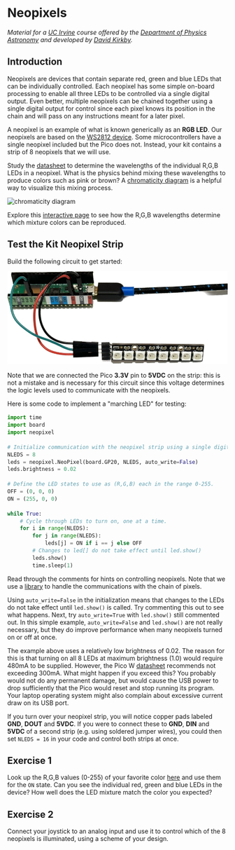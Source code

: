 # Neopixels

*Material for a [UC Irvine](https://uci.edu/) course offered by the [Department of Physics Astronomy](https://www.physics.uci.edu/) and developed by [David Kirkby](https://faculty.sites.uci.edu/dkirkby/).*

## Introduction

Neopixels are devices that contain separate red, green and blue LEDs that can be individually controlled.  Each neopixel has some simple on-board processing to enable all three LEDs to be controlled via a single digital output.  Even better, multiple neopixels can be chained together using a single digital output for control since each pixel knows its position in the chain and will pass on any instructions meant for a later pixel.

A neopixel is an example of what is known generically as an **RGB LED**. Our neopixels are based on the [WS2812 device](https://cdn-shop.adafruit.com/datasheets/WS2812.pdf).  Some microcontrollers have a single neopixel included but the Pico does not.  Instead, your kit contains a strip of 8 neopixels that we will use.

Study the [datasheet](https://cdn-shop.adafruit.com/datasheets/WS2812.pdf) to determine the wavelengths of the individual R,G,B LEDs in a neopixel. What is the physics behind mixing these wavelengths to produce colors such as pink or brown? A [chromaticity diagram](https://en.wikipedia.org/wiki/Chromaticity) is a helpful way to visualize this mixing process.

![chromaticity diagram](https://en.wikipedia.org/wiki/Chromaticity#/media/File:PlanckianLocus.png)

Explore this [interactive page](https://observablehq.com/embed/4e52fd1d782f2855@1115?cells=viewof+redWL%2Cviewof+greenWL%2Cviewof+blueWL%2Cgraph) to see how the R,G,B wavelengths determine which mixture colors can be reproduced.

## Test the Kit Neopixel Strip

Build the following circuit to get started:

![neopixel test circuit](img/neopix-circuit.jpg)

Note that we are connected the Pico **3.3V** pin to **5VDC** on the strip: this is not a mistake and is necessary for this circuit since this voltage determines the logic levels used to communicate with the neopixels.

Here is some code to implement a "marching LED" for testing:
```python
import time
import board
import neopixel

# Initialize communication with the neopixel strip using a single digital output.
NLEDS = 8
leds = neopixel.NeoPixel(board.GP20, NLEDS, auto_write=False)
leds.brightness = 0.02

# Define the LED states to use as (R,G,B) each in the range 0-255.
OFF = (0, 0, 0)
ON = (255, 0, 0)

while True:
    # Cycle through LEDs to turn on, one at a time.
    for i in range(NLEDS):
        for j in range(NLEDS):
            leds[j] = ON if i == j else OFF
        # Changes to led[] do not take effect until led.show()
        leds.show()
        time.sleep(1)
```

Read through the comments for hints on controlling neopixels. Note that we use a [library](https://docs.circuitpython.org/projects/neopixel/en/latest/index.html) to handle the communications with the chain of pixels.

Using `auto_write=False` in the initialization means that changes to the LEDs do not take effect until `led.show()` is called.  Try commenting this out to see what happens.  Next, try `auto_write=True` with `led.show()` still commented out.  In this simple example, `auto_write=False` and `led.show()` are not really necessary, but they do improve performance when many neopixels turned on or off at once.

The example above uses a relatively low brightness of 0.02.  The reason for this is that turning on all 8 LEDs at maximum brightness (1.0) would require 480mA to be supplied.  However, the Pico W [datasheet](https://datasheets.raspberrypi.com/picow/pico-w-datasheet.pdf) recommends not exceeding 300mA.  What might happen if you exceed this?  You probably would not do any permanent damage, but would cause the USB power to drop sufficiently that the Pico would reset and stop running its program.  Your laptop operating system might also complain about excessive current draw on its USB port.

If you turn over your neopixel strip, you will notice copper pads labeled **GND**, **DOUT** and **5VDC**.  If you were to connect these to **GND**, **DIN** and **5VDC** of a second strip (e.g. using soldered jumper wires), you could then set `NLEDS = 16` in your code and control both strips at once.

## Exercise 1

Look up the R,G,B values (0-255) of your favorite color [here](https://www.rapidtables.com/web/color/RGB_Color.html) and use them for the `ON` state.  Can you see the individual red, green and blue LEDs in the device?  How well does the LED mixture match the color you expected?

## Exercise 2

Connect your joystick to an analog input and use it to control which of the 8 neopixels is illuminated, using a scheme of your design.